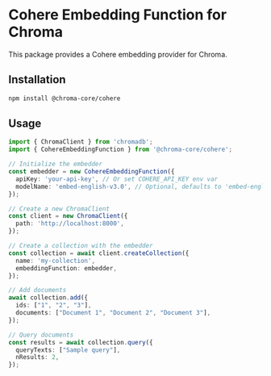 # Cohere Embedding Function for Chroma

This package provides a Cohere embedding provider for Chroma.

## Installation

```bash
npm install @chroma-core/cohere
```

## Usage

```typescript
import { ChromaClient } from 'chromadb';
import { CohereEmbeddingFunction } from '@chroma-core/cohere';

// Initialize the embedder
const embedder = new CohereEmbeddingFunction({
  apiKey: 'your-api-key', // Or set COHERE_API_KEY env var
  modelName: 'embed-english-v3.0', // Optional, defaults to 'embed-english-v3.0'
});

// Create a new ChromaClient
const client = new ChromaClient({
  path: 'http://localhost:8000',
});

// Create a collection with the embedder
const collection = await client.createCollection({
  name: 'my-collection',
  embeddingFunction: embedder,
});

// Add documents
await collection.add({
  ids: ["1", "2", "3"],
  documents: ["Document 1", "Document 2", "Document 3"],
});

// Query documents
const results = await collection.query({
  queryTexts: ["Sample query"],
  nResults: 2,
});
```